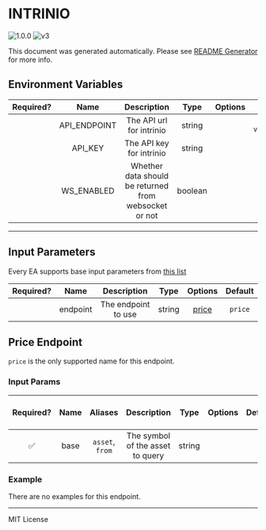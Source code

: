 # INTRINIO

![1.0.0](https://img.shields.io/github/package-json/v/smartcontractkit/external-adapters-js?filename=packages/sources/intrinio-test/package.json) ![v3](https://img.shields.io/badge/framework%20version-v3-blueviolet)

This document was generated automatically. Please see [README Generator](../../scripts#readme-generator) for more info.

## Environment Variables

| Required? |     Name     |                      Description                      |  Type   | Options |            Default             |
| :-------: | :----------: | :---------------------------------------------------: | :-----: | :-----: | :----------------------------: |
|           | API_ENDPOINT |               The API url for intrinio                | string  |         | `https://api-v2.intrinio.com/` |
|           |   API_KEY    |               The API key for intrinio                | string  |         |                                |
|           |  WS_ENABLED  | Whether data should be returned from websocket or not | boolean |         |            `false`             |

---

## Input Parameters

Every EA supports base input parameters from [this list](https://github.com/smartcontractkit/ea-framework-js/blob/main/src/config/index.ts)

| Required? |   Name   |     Description     |  Type  |         Options          | Default |
| :-------: | :------: | :-----------------: | :----: | :----------------------: | :-----: |
|           | endpoint | The endpoint to use | string | [price](#price-endpoint) | `price` |

## Price Endpoint

`price` is the only supported name for this endpoint.

### Input Params

| Required? | Name |     Aliases     |           Description            |  Type  | Options | Default | Depends On | Not Valid With |
| :-------: | :--: | :-------------: | :------------------------------: | :----: | :-----: | :-----: | :--------: | :------------: |
|    ✅     | base | `asset`, `from` | The symbol of the asset to query | string |         |         |            |                |

### Example

There are no examples for this endpoint.

---

MIT License
